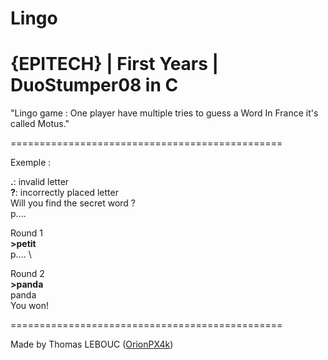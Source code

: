 # Lingo
# {EPITECH} | First Years | DuoStumper08 in C

"Lingo game : One player have multiple tries to
guess a Word
In France it's called Motus."

===============================================

Exemple :

**.**: invalid letter \
**?**: incorrectly placed letter \
Will you find the secret word ? \
p....

Round 1 \
**>petit** \
p.... \

Round 2 \
**>panda** \
panda \
You won!

===============================================

Made by Thomas LEBOUC ([OrionPX4k](https://github.com/OrionPX4k))